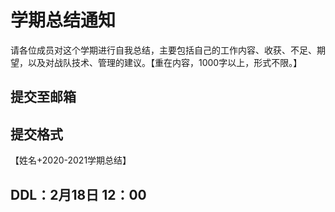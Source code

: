 # 学期总结通知
请各位成员对这个学期进行自我总结，主要包括自己的工作内容、收获、不足、期望，以及对战队技术、管理的建议。【重在内容，1000字以上，形式不限。】

## 提交至邮箱

## 提交格式
【姓名+2020-2021学期总结】

## DDL：2月18日 12：00
